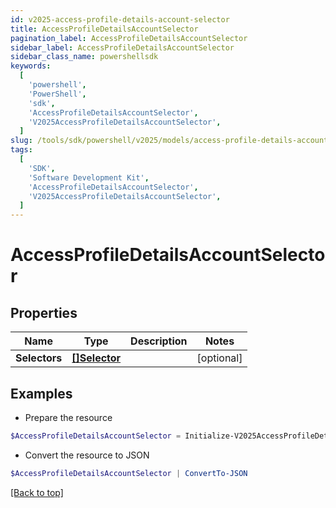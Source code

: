 ```yaml
---
id: v2025-access-profile-details-account-selector
title: AccessProfileDetailsAccountSelector
pagination_label: AccessProfileDetailsAccountSelector
sidebar_label: AccessProfileDetailsAccountSelector
sidebar_class_name: powershellsdk
keywords:
  [
    'powershell',
    'PowerShell',
    'sdk',
    'AccessProfileDetailsAccountSelector',
    'V2025AccessProfileDetailsAccountSelector',
  ]
slug: /tools/sdk/powershell/v2025/models/access-profile-details-account-selector
tags:
  [
    'SDK',
    'Software Development Kit',
    'AccessProfileDetailsAccountSelector',
    'V2025AccessProfileDetailsAccountSelector',
  ]
---
```


# AccessProfileDetailsAccountSelector

## Properties

| Name          | Type                       | Description | Notes      |
| ------------- | -------------------------- | ----------- | ---------- |
| **Selectors** | [**[]Selector**](selector) |             | [optional] |

## Examples

- Prepare the resource

```powershell
$AccessProfileDetailsAccountSelector = Initialize-V2025AccessProfileDetailsAccountSelector  -Selectors null
```

- Convert the resource to JSON

```powershell
$AccessProfileDetailsAccountSelector | ConvertTo-JSON
```

[[Back to top]](#)
